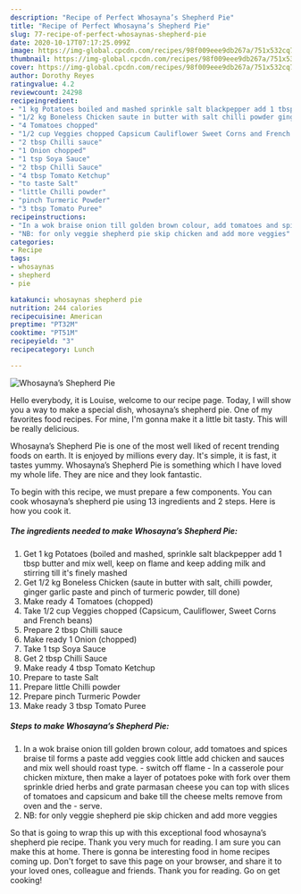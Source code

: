 ```yaml
---
description: "Recipe of Perfect Whosayna’s Shepherd Pie"
title: "Recipe of Perfect Whosayna’s Shepherd Pie"
slug: 77-recipe-of-perfect-whosaynas-shepherd-pie
date: 2020-10-17T07:17:25.099Z
image: https://img-global.cpcdn.com/recipes/98f009eee9db267a/751x532cq70/whosaynas-shepherd-pie-recipe-main-photo.jpg
thumbnail: https://img-global.cpcdn.com/recipes/98f009eee9db267a/751x532cq70/whosaynas-shepherd-pie-recipe-main-photo.jpg
cover: https://img-global.cpcdn.com/recipes/98f009eee9db267a/751x532cq70/whosaynas-shepherd-pie-recipe-main-photo.jpg
author: Dorothy Reyes
ratingvalue: 4.2
reviewcount: 24298
recipeingredient:
- "1 kg Potatoes boiled and mashed sprinkle salt blackpepper add 1 tbsp butter and mix well keep on flame and keep adding milk and stirring till its finely mashed"
- "1/2 kg Boneless Chicken saute in butter with salt chilli powder ginger garlic paste and pinch of turmeric powder till done"
- "4 Tomatoes chopped"
- "1/2 cup Veggies chopped Capsicum Cauliflower Sweet Corns and French beans"
- "2 tbsp Chilli sauce"
- "1 Onion chopped"
- "1 tsp Soya Sauce"
- "2 tbsp Chilli Sauce"
- "4 tbsp Tomato Ketchup"
- "to taste Salt"
- "little Chilli powder"
- "pinch Turmeric Powder"
- "3 tbsp Tomato Puree"
recipeinstructions:
- "In a wok braise onion till golden brown colour, add tomatoes and spices braise til forms a paste add veggies cook little add chicken and sauces and mix well should roast type. switch off flame In a casserole pour chicken mixture, then make a layer of potatoes poke with fork over them sprinkle dried herbs and grate parmasan cheese you can top with slices of tomatoes and capsicum and bake till the cheese melts remove from oven and the serve."
- "NB: for only veggie shepherd pie skip chicken and add more veggies"
categories:
- Recipe
tags:
- whosaynas
- shepherd
- pie

katakunci: whosaynas shepherd pie 
nutrition: 244 calories
recipecuisine: American
preptime: "PT32M"
cooktime: "PT51M"
recipeyield: "3"
recipecategory: Lunch

---
```



![Whosayna’s Shepherd Pie](https://img-global.cpcdn.com/recipes/98f009eee9db267a/751x532cq70/whosaynas-shepherd-pie-recipe-main-photo.jpg)

Hello everybody, it is Louise, welcome to our recipe page. Today, I will show you a way to make a special dish, whosayna’s shepherd pie. One of my favorites food recipes. For mine, I'm gonna make it a little bit tasty. This will be really delicious.

Whosayna’s Shepherd Pie is one of the most well liked of recent trending foods on earth. It is enjoyed by millions every day. It's simple, it is fast, it tastes yummy. Whosayna’s Shepherd Pie is something which I have loved my whole life. They are nice and they look fantastic.




To begin with this recipe, we must prepare a few components. You can cook whosayna’s shepherd pie using 13 ingredients and 2 steps. Here is how you cook it.

<!--inarticleads1-->

##### The ingredients needed to make Whosayna’s Shepherd Pie:

1. Get 1 kg Potatoes (boiled and mashed, sprinkle salt blackpepper add 1 tbsp butter and mix well, keep on flame and keep adding milk and stirring till it&#39;s finely mashed
1. Get 1/2 kg Boneless Chicken (saute in butter with salt, chilli powder, ginger garlic paste and pinch of turmeric powder, till done)
1. Make ready 4 Tomatoes (chopped)
1. Take 1/2 cup Veggies chopped (Capsicum, Cauliflower, Sweet Corns and French beans)
1. Prepare 2 tbsp Chilli sauce
1. Make ready 1 Onion (chopped)
1. Take 1 tsp Soya Sauce
1. Get 2 tbsp Chilli Sauce
1. Make ready 4 tbsp Tomato Ketchup
1. Prepare to taste Salt
1. Prepare little Chilli powder
1. Prepare pinch Turmeric Powder
1. Make ready 3 tbsp Tomato Puree




<!--inarticleads2-->

##### Steps to make Whosayna’s Shepherd Pie:

1. In a wok braise onion till golden brown colour, add tomatoes and spices braise til forms a paste add veggies cook little add chicken and sauces and mix well should roast type. - switch off flame - In a casserole pour chicken mixture, then make a layer of potatoes poke with fork over them sprinkle dried herbs and grate parmasan cheese you can top with slices of tomatoes and capsicum and bake till the cheese melts remove from oven and the - serve.
1. NB: for only veggie shepherd pie skip chicken and add more veggies




So that is going to wrap this up with this exceptional food whosayna’s shepherd pie recipe. Thank you very much for reading. I am sure you can make this at home. There is gonna be interesting food in home recipes coming up. Don't forget to save this page on your browser, and share it to your loved ones, colleague and friends. Thank you for reading. Go on get cooking!
